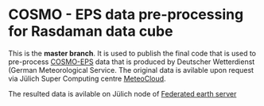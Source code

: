 # COSMO - EPS data pre-processing for Rasdaman data cube 

This is the **master branch**. It is used to publish the final code that is used to pre-process [COSMO-EPS](https://www.dwd.de/EN/research/weatherforecasting/num_modelling/04_ensemble_methods/ensemble_prediction/ensemble_prediction_en.html;jsessionid=57F90E1D36C2FBC70EE508C1A1344A42.live31081?nn=484822#COSMO-D2-EPS) data that is produced by Deutscher Wetterdienst (German Meteorological Service.
The original data is avilable upon request via Jülich Super Computing centre [MeteoCloud]([https://datapub.fz-juelich.de/slcs/meteocloud/index.html](https://datapub.fz-juelich.de/slcs/meteocloud/doc_p_largedata_slmet_slmet111_met_data_dwd.html)). 

The resulted data is avilable on Jülich node of [Federated earth server](http://fz-juelich.earthserver.xyz/rasdaman/ows#/services)
